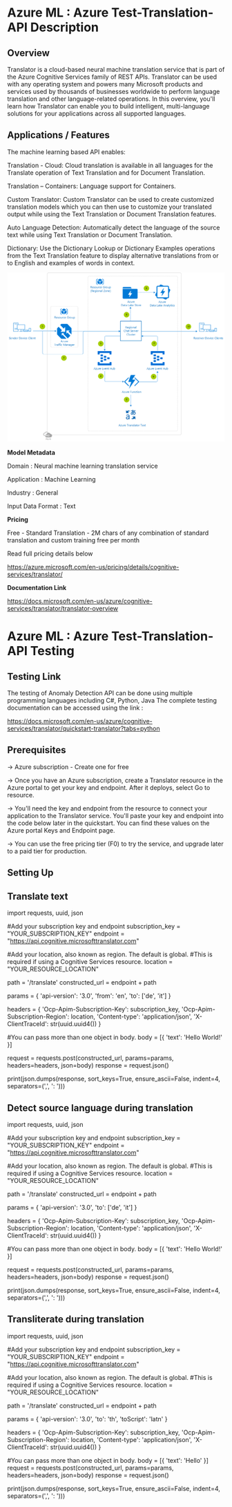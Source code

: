 
# **Azure ML : Azure Test-Translation-API Description**

## **Overview**

Translator is a cloud-based neural machine translation service that is part of the Azure Cognitive Services family of REST APIs. Translator can be used with any operating system and powers many Microsoft products and services used by thousands of businesses worldwide to perform language translation and other language-related operations. In this overview, you'll learn how Translator can enable you to build intelligent, multi-language solutions for your applications across all supported languages.


## **Applications / Features**

The machine learning based API enables:

Translation - Cloud: Cloud translation is available in all languages for the Translate operation of Text Translation and for Document Translation.

Translation – Containers: Language support for Containers.

Custom Translator: Custom Translator can be used to create customized translation models which you can then use to customize your translated output while using the Text Translation or Document Translation features.

Auto Language Detection: Automatically detect the language of the source text while using Text Translation or Document Translation.

Dictionary: Use the Dictionary Lookup or Dictionary Examples operations from the Text Translation feature to display alternative translations from or to English and examples of words in context.

![](https://raw.githubusercontent.com/PrezSeah/galleryres/main/azure-machine-learning-APIs/azure-text-translation-API/cognitive-text-translation.png)

**Model Metadata**

Domain : Neural machine learning translation service

Application : Machine Learning

Industry : General

Input Data Format : Text

**Pricing**

Free - Standard Translation - 2M chars of any combination of standard translation and custom training free per month

Read full pricing details below

https://azure.microsoft.com/en-us/pricing/details/cognitive-services/translator/

**Documentation Link**

https://docs.microsoft.com/en-us/azure/cognitive-services/translator/translator-overview



# **Azure ML : Azure Test-Translation-API Testing**

## **Testing Link**

The testing of Anomaly Detection API can be done using multiple programming languages including  C#, Python, Java The complete testing documentation can be accessed using the link :

https://docs.microsoft.com/en-us/azure/cognitive-services/translator/quickstart-translator?tabs=python

## **Prerequisites**

-> Azure subscription - Create one for free

-> Once you have an Azure subscription, create a Translator resource in the Azure portal to get your key and endpoint. After it deploys, select Go to resource.

-> You'll need the key and endpoint from the resource to connect your application to the Translator service. You'll paste your key and endpoint into the code below later in the quickstart. You can find these values on the Azure portal Keys and Endpoint page.

-> You can use the free pricing tier (F0) to try the service, and upgrade later to a paid tier for production.


## **Setting Up**

## Translate text

import requests, uuid, json

#Add your subscription key and endpoint
subscription_key = "YOUR_SUBSCRIPTION_KEY"
endpoint = "https://api.cognitive.microsofttranslator.com"

#Add your location, also known as region. The default is global.
#This is required if using a Cognitive Services resource.
location = "YOUR_RESOURCE_LOCATION"

path = '/translate'
constructed_url = endpoint + path

params = {
    'api-version': '3.0',
    'from': 'en',
    'to': ['de', 'it']
}

headers = {
    'Ocp-Apim-Subscription-Key': subscription_key,
    'Ocp-Apim-Subscription-Region': location,
    'Content-type': 'application/json',
    'X-ClientTraceId': str(uuid.uuid4())
}

#You can pass more than one object in body.
body = [{
    'text': 'Hello World!'
}]

request = requests.post(constructed_url, params=params, headers=headers, json=body)
response = request.json()

print(json.dumps(response, sort_keys=True, ensure_ascii=False, indent=4, separators=(',', ': ')))

## Detect source language during translation
import requests, uuid, json

#Add your subscription key and endpoint
subscription_key = "YOUR_SUBSCRIPTION_KEY"
endpoint = "https://api.cognitive.microsofttranslator.com"

#Add your location, also known as region. The default is global.
#This is required if using a Cognitive Services resource.
location = "YOUR_RESOURCE_LOCATION"

path = '/translate'
constructed_url = endpoint + path

params = {
    'api-version': '3.0',
    'to': ['de', 'it']
}

headers = {
    'Ocp-Apim-Subscription-Key': subscription_key,
    'Ocp-Apim-Subscription-Region': location,
    'Content-type': 'application/json',
    'X-ClientTraceId': str(uuid.uuid4())
}

#You can pass more than one object in body.
body = [{
    'text': 'Hello World!'
}]

request = requests.post(constructed_url, params=params, headers=headers, json=body)
response = request.json()

print(json.dumps(response, sort_keys=True, ensure_ascii=False, indent=4, separators=(',', ': ')))


## Transliterate during translation

import requests, uuid, json

#Add your subscription key and endpoint
subscription_key = "YOUR_SUBSCRIPTION_KEY"
endpoint = "https://api.cognitive.microsofttranslator.com"

#Add your location, also known as region. The default is global.
#This is required if using a Cognitive Services resource.
location = "YOUR_RESOURCE_LOCATION"

path = '/translate'
constructed_url = endpoint + path

params = {
    'api-version': '3.0',
    'to': 'th',
    'toScript': 'latn'
}

headers = {
    'Ocp-Apim-Subscription-Key': subscription_key,
    'Ocp-Apim-Subscription-Region': location,
    'Content-type': 'application/json',
    'X-ClientTraceId': str(uuid.uuid4())
}

#You can pass more than one object in body.
body = [{
    'text': 'Hello'
}]
request = requests.post(constructed_url, params=params, headers=headers, json=body)
response = request.json()

print(json.dumps(response, sort_keys=True, ensure_ascii=False, indent=4, separators=(',', ': ')))

